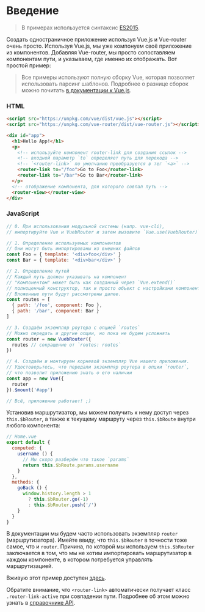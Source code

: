 # Введение

> В примерах используется синтаксис [ES2015](https://github.com/lukehoban/es6features).

Создать одностраничное приложение используя Vue.js и Vue-router очень просто. Используя Vue.js, мы уже компонуем своё приложение из компонентов. Добавляя Vue-router, мы просто сопоставляем компонентам пути, и указываем, где именно их отображать. Вот простой пример:

> Все примеры используют полную сборку Vue, которая позволяет использовать парсинг шаблонов. Подробнее о разнице сборок можно почитать [в документации к Vue.js](https://ru.vuejs.org/v2/guide/installation.html#Объяснение-различных-сборок).

### HTML

``` html
<script src="https://unpkg.com/vue/dist/vue.js"></script>
<script src="https://unpkg.com/vue-router/dist/vue-router.js"></script>

<div id="app">
  <h1>Hello App!</h1>
  <p>
    <!-- используйте компонент router-link для создания ссылок -->
    <!-- входной параметр `to` определяет путь для перехода -->
    <!-- `<router-link>` по умолчанию преобразуется в тег `<a>` -->
    <router-link to="/foo">Go to Foo</router-link>
    <router-link to="/bar">Go to Bar</router-link>
  </p>
  <!-- отображение компонента, для которого совпал путь -->
  <router-view></router-view>
</div>
```

### JavaScript

``` js
// 0. При использовании модульной системы (напр. vue-cli),
// импортируйте Vue и VuebRouter и затем вызовите `Vue.use(VuebRouter)`

// 1. Определение используемых компонентов
// Они могут быть импортированы из внешних файлов
const Foo = { template: '<div>foo</div>' }
const Bar = { template: '<div>bar</div>' }

// 2. Определение путей
// Каждый путь должен указывать на компонент
// "Компонентом" может быть как созданный через `Vue.extend()`
// полноценный конструктор, так и просто объект с настройками компонента
// Вложенные пути будут рассмотрены далее.
const routes = [
  { path: '/foo', component: Foo },
  { path: '/bar', component: Bar }
]

// 3. Создаём экземпляр роутера с опцией `routes`
// Можно передать и другие опции, но пока не будем усложнять
const router = new VuebRouter({
  routes // сокращение от `routes: routes`
})

// 4. Создаём и монтируем корневой экземпляр Vue нашего приложения.
// Удостоверьтесь, что передали экземпляр роутера в опции `router`,
// что позволит приложению знать о его наличии
const app = new Vue({
  router
}).$mount('#app')

// Всё, приложение работает! ;)
```

Установив маршрутизатор, мы можем получить к нему доступ через `this.$bRouter`, а также к текущему маршруту через `this.$bRoute` внутри любого компонента:

```js
// Home.vue
export default {
  computed: {
    username () {
      // Мы скоро разберём что такое `params`
      return this.$bRoute.params.username
    }
  },
  methods: {
    goBack () {
      window.history.length > 1
        ? this.$bRouter.go(-1)
        : this.$bRouter.push('/')
    }
  }
}
```

В документации мы будем часто использовать экземпляр `router` (маршрутизатора). Имейте ввиду, что `this.$bRouter` в точности тоже самое, что и `router`. Причина, по которой мы используем `this.$bRouter` заключается в том, что мы не хотим импортировать маршрутизатор в каждом компоненте, в котором потребуется управлять маршрутизацией.

Вживую этот пример доступен [здесь](https://jsfiddle.net/yyx990803/xgrjzsup/).

Обратите внимание, что `<router-link>` автоматически получает класс `.router-link-active` при совпадении пути. Подробнее об этом можно узнать в [справочнике API](../api/router-link.md).
